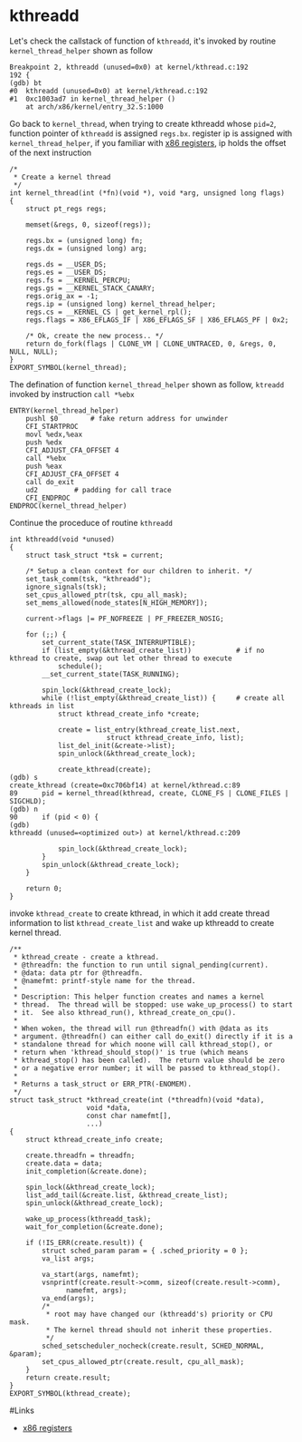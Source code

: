 # kthreadd

Let's check the callstack of function of `kthreadd`, it's invoked by routine `kernel_thread_helper` shown as follow

```
Breakpoint 2, kthreadd (unused=0x0) at kernel/kthread.c:192
192	{
(gdb) bt
#0  kthreadd (unused=0x0) at kernel/kthread.c:192
#1  0xc1003ad7 in kernel_thread_helper ()
    at arch/x86/kernel/entry_32.S:1000
```

Go back to `kernel_thread`, when trying to create kthreadd whose `pid=2`, function pointer of `kthreadd` is assigned `regs.bx`. register ip is assigned with `kernel_thread_helper`, if you familiar with [x86 registers](http://www.eecg.toronto.edu/~amza/www.mindsec.com/files/x86regs.html), ip holds the offset of the next instruction

```
/*
 * Create a kernel thread
 */
int kernel_thread(int (*fn)(void *), void *arg, unsigned long flags)
{
	struct pt_regs regs;

	memset(&regs, 0, sizeof(regs));

	regs.bx = (unsigned long) fn;
	regs.dx = (unsigned long) arg;

	regs.ds = __USER_DS;
	regs.es = __USER_DS;
	regs.fs = __KERNEL_PERCPU;
	regs.gs = __KERNEL_STACK_CANARY;
	regs.orig_ax = -1;
	regs.ip = (unsigned long) kernel_thread_helper;
	regs.cs = __KERNEL_CS | get_kernel_rpl();
	regs.flags = X86_EFLAGS_IF | X86_EFLAGS_SF | X86_EFLAGS_PF | 0x2;

	/* Ok, create the new process.. */
	return do_fork(flags | CLONE_VM | CLONE_UNTRACED, 0, &regs, 0, NULL, NULL);
}
EXPORT_SYMBOL(kernel_thread);
```

The defination of function `kernel_thread_helper` shown as follow, `ktreadd` invoked by instruction `call *%ebx`

```
ENTRY(kernel_thread_helper)
	pushl $0		# fake return address for unwinder
	CFI_STARTPROC
	movl %edx,%eax
	push %edx
	CFI_ADJUST_CFA_OFFSET 4
	call *%ebx
	push %eax
	CFI_ADJUST_CFA_OFFSET 4
	call do_exit
	ud2			# padding for call trace
	CFI_ENDPROC
ENDPROC(kernel_thread_helper)
```

Continue the proceduce of routine `kthreadd`

```kthreadd
int kthreadd(void *unused)
{
	struct task_struct *tsk = current;

	/* Setup a clean context for our children to inherit. */
	set_task_comm(tsk, "kthreadd");
	ignore_signals(tsk);
	set_cpus_allowed_ptr(tsk, cpu_all_mask);
	set_mems_allowed(node_states[N_HIGH_MEMORY]);

	current->flags |= PF_NOFREEZE | PF_FREEZER_NOSIG;

	for (;;) {
		set_current_state(TASK_INTERRUPTIBLE);
		if (list_empty(&kthread_create_list))			# if no kthread to create, swap out let other thread to execute
			schedule();
		__set_current_state(TASK_RUNNING);

		spin_lock(&kthread_create_lock);
		while (!list_empty(&kthread_create_list)) {		# create all kthreads in list
			struct kthread_create_info *create;

			create = list_entry(kthread_create_list.next,
					    struct kthread_create_info, list);
			list_del_init(&create->list);
			spin_unlock(&kthread_create_lock);

			create_kthread(create);
(gdb) s
create_kthread (create=0xc706bf14) at kernel/kthread.c:89
89		pid = kernel_thread(kthread, create, CLONE_FS | CLONE_FILES | SIGCHLD);
(gdb) n
90		if (pid < 0) {
(gdb) 
kthreadd (unused=<optimized out>) at kernel/kthread.c:209

			spin_lock(&kthread_create_lock);
		}
		spin_unlock(&kthread_create_lock);
	}

	return 0;
}
```

invoke `kthread_create` to create kthread, in which it add create thread information to list `kthread_create_list` and wake up kthreadd to create kernel thread.

```kthread_create
/**
 * kthread_create - create a kthread.
 * @threadfn: the function to run until signal_pending(current).
 * @data: data ptr for @threadfn.
 * @namefmt: printf-style name for the thread.
 *
 * Description: This helper function creates and names a kernel
 * thread.  The thread will be stopped: use wake_up_process() to start
 * it.  See also kthread_run(), kthread_create_on_cpu().
 *
 * When woken, the thread will run @threadfn() with @data as its
 * argument. @threadfn() can either call do_exit() directly if it is a
 * standalone thread for which noone will call kthread_stop(), or
 * return when 'kthread_should_stop()' is true (which means
 * kthread_stop() has been called).  The return value should be zero
 * or a negative error number; it will be passed to kthread_stop().
 *
 * Returns a task_struct or ERR_PTR(-ENOMEM).
 */
struct task_struct *kthread_create(int (*threadfn)(void *data),
				   void *data,
				   const char namefmt[],
				   ...)
{
	struct kthread_create_info create;

	create.threadfn = threadfn;
	create.data = data;
	init_completion(&create.done);

	spin_lock(&kthread_create_lock);
	list_add_tail(&create.list, &kthread_create_list);
	spin_unlock(&kthread_create_lock);

	wake_up_process(kthreadd_task);
	wait_for_completion(&create.done);

	if (!IS_ERR(create.result)) {
		struct sched_param param = { .sched_priority = 0 };
		va_list args;

		va_start(args, namefmt);
		vsnprintf(create.result->comm, sizeof(create.result->comm),
			  namefmt, args);
		va_end(args);
		/*
		 * root may have changed our (kthreadd's) priority or CPU mask.
		 * The kernel thread should not inherit these properties.
		 */
		sched_setscheduler_nocheck(create.result, SCHED_NORMAL, &param);
		set_cpus_allowed_ptr(create.result, cpu_all_mask);
	}
	return create.result;
}
EXPORT_SYMBOL(kthread_create);
```

#Links

* [x86 registers](http://www.eecg.toronto.edu/~amza/www.mindsec.com/files/x86regs.html)
